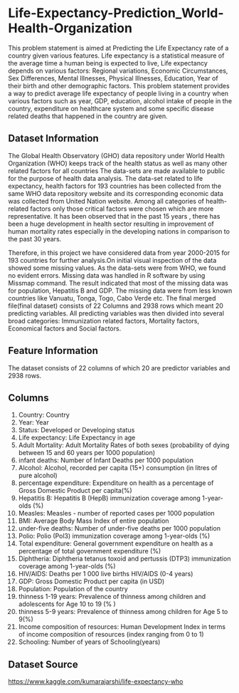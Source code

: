 # Life-Expectancy-Prediction_World-Health-Organization

This problem statement is aimed at Predicting the Life Expectancy rate of a country given various features. Life expectancy is a statistical measure of the average time a human being is expected to live, Life expectancy depends on various factors: Regional variations, Economic Circumstances, Sex Differences, Mental Illnesses, Physical Illnesses, Education, Year of their birth and other demographic factors. This problem statement provides a way to predict average life expectancy of people living in a country when various factors such as year, GDP, education, alcohol intake of people in the country, expenditure on healthcare system and some specific disease related deaths that happened in the country are given.

## Dataset Information
The Global Health Observatory (GHO) data repository under World Health Organization (WHO) keeps track of the health status as well as many other related factors for all countries The data-sets are made available to public for the purpose of health data analysis. The data-set related to life expectancy, health factors for 193 countries has been collected from the same WHO data repository website and its corresponding economic data was collected from United Nation website. Among all categories of health-related factors only those critical factors were chosen which are more representative. It has been observed that in the past 15 years , there has been a huge development in health sector resulting in improvement of human mortality rates especially in the developing nations in comparison to the past 30 years.

Therefore, in this project we have considered data from year 2000-2015 for 193 countries for further analysis.On initial visual inspection of the data showed some missing values. As the data-sets were from WHO, we found no evident errors. Missing data was handled in R software by using Missmap command. The result indicated that most of the missing data was for population, Hepatitis B and GDP. The missing data were from less known countries like Vanuatu, Tonga, Togo, Cabo Verde etc. The final merged file(final dataset) consists of 22 Columns and 2938 rows which meant 20 predicting variables. All predicting variables was then divided into several broad categories: Immunization related factors, Mortality factors, Economical factors and Social factors.

## Feature Information
The dataset consists of 22 columns of which 20 are predictor variables and 2938 rows.

## Columns
1. Country: Country
2. Year: Year
3. Status: Developed or Developing status
4. Life expectancy: Life Expectancy in age
5. Adult Mortality: Adult Mortality Rates of both sexes (probability of dying between 15 and 60 years per 1000 population)
6. infant deaths: Number of Infant Deaths per 1000 population
7. Alcohol: Alcohol, recorded per capita (15+) consumption (in litres of pure alcohol)
8. percentage expenditure: Expenditure on health as a percentage of Gross Domestic Product per capita(%)
9. Hepatitis B: Hepatitis B (HepB) immunization coverage among 1-year-olds (%)
10. Measles: Measles - number of reported cases per 1000 population
11. BMI: Average Body Mass Index of entire population
12. under-five deaths: Number of under-five deaths per 1000 population
13. Polio: Polio (Pol3) immunization coverage among 1-year-olds (%)
14. Total expenditure: General government expenditure on health as a percentage of total government expenditure (%)
15. Diphtheria: Diphtheria tetanus toxoid and pertussis (DTP3) immunization coverage among 1-year-olds (%)
16. HIV/AIDS: Deaths per 1 000 live births HIV/AIDS (0-4 years)
17. GDP: Gross Domestic Product per capita (in USD)
18. Population: Population of the country
19. thinness 1-19 years: Prevalence of thinness among children and adolescents for Age 10 to 19 (% )
20. thinness 5-9 years: Prevalence of thinness among children for Age 5 to 9(%)
21. Income composition of resources: Human Development Index in terms of income composition of resources (index ranging from 0 to 1)
22. Schooling: Number of years of Schooling(years)

## Dataset Source
https://www.kaggle.com/kumarajarshi/life-expectancy-who
